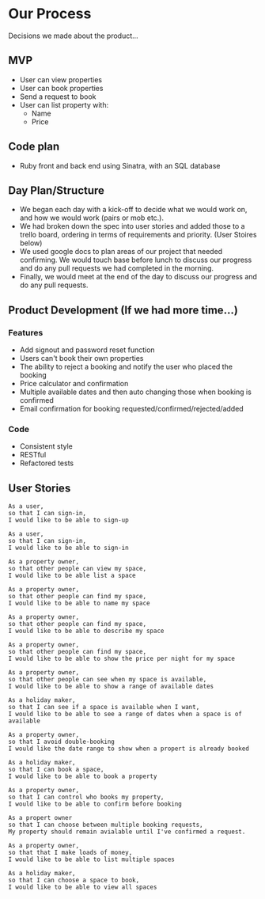 # Our Process

Decisions we made about the product...

## MVP 

- User can view properties 
- User can book properties
- Send a request to book
- User can list property with:
  - Name
  - Price
  
## Code plan
- Ruby front and back end using Sinatra, with an SQL database

## Day Plan/Structure

* We began each day with a kick-off to decide what we would work on, and how we would work (pairs or mob etc.). 
* We had broken down the spec into user stories and added those to a trello board, ordering in terms of requirements and priority. (User Stoires below)
* We used google docs to plan areas of our project that needed confirming. We would touch base before lunch to discuss our progress and do any pull requests we had completed in the morning. 
* Finally, we would meet at the end of the day to discuss our progress and do any pull requests.

## Product Development (If we had more time...)

### Features

- Add signout and password reset function
- Users can't book their own properties
- The ability to reject a booking and notify the user who placed the booking
- Price calculator and confirmation
- Multiple available dates and then auto changing those when booking is confirmed
- Email confirmation for booking requested/confirmed/rejected/added

### Code

- Consistent style
- RESTful
- Refactored tests

## User Stories
```
As a user, 
so that I can sign-in,
I would like to be able to sign-up

As a user, 
so that I can sign-in,
I would like to be able to sign-in

As a property owner, 
so that other people can view my space,
I would like to be able list a space

As a property owner, 
so that other people can find my space,
I would like to be able to name my space 

As a property owner, 
so that other people can find my space,
I would like to be able to describe my space 

As a property owner, 
so that other people can find my space,
I would like to be able to show the price per night for my space 

As a property owner, 
so that other people can see when my space is available,
I would like to be able to show a range of available dates

As a holiday maker, 
so that I can see if a space is available when I want,
I would like to be able to see a range of dates when a space is of available

As a property owner,
so that I avoid double-booking
I would like the date range to show when a propert is already booked

As a holiday maker, 
so that I can book a space,
I would like to be able to book a property

As a property owner,
so that I can control who books my property,
I would like to be able to confirm before booking

As a propert owner 
so that I can choose between multiple booking requests,
My property should remain avialable until I've confirmed a request. 

As a property owner, 
so that that I make loads of money,
I would like to be able to list multiple spaces

As a holiday maker, 
so that I can choose a space to book,
I would like to be able to view all spaces
```



